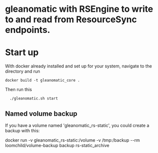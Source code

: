# gleanomatic with RSEngine to write to and read from ResourceSync endpoints.


# Start up
With docker already installed and set up for your system, navigate to the directory and run
```
docker build -t gleanomatic_core .
```
Then run this
```
  ./gleanomatic.sh start
```

## Named volume backup

If you have a volume named 'gleanomatic_rs-static', you could create a backup with this:

docker run -v gleanomatic_rs-static:/volume -v /tmp:/backup --rm loomchild/volume-backup backup rs-static_archive 
